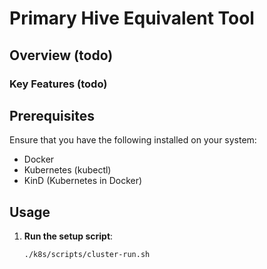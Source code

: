 # Primary Hive Equivalent Tool

## Overview (todo)

### Key Features (todo)

## Prerequisites

Ensure that you have the following installed on your system:

- Docker
- Kubernetes (kubectl)
- KinD (Kubernetes in Docker)

## Usage

1. **Run the setup script**:

   ```sh
   ./k8s/scripts/cluster-run.sh
   ```
